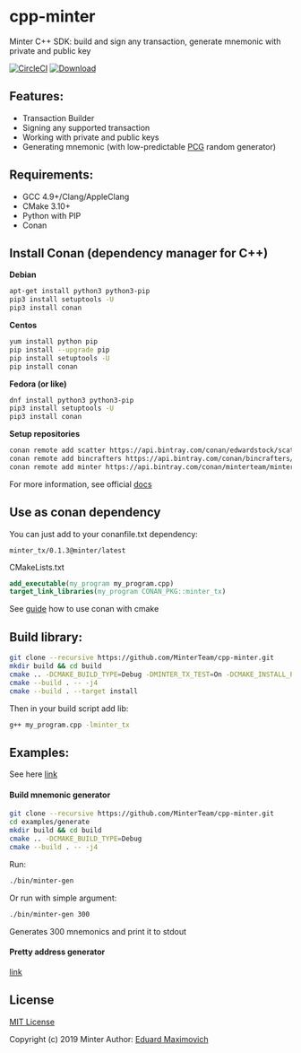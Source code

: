 # cpp-minter
Minter C++ SDK: build and sign any transaction, generate mnemonic with private and public key

[![CircleCI](https://circleci.com/gh/MinterTeam/cpp-minter/tree/master.svg?style=svg)](https://circleci.com/gh/MinterTeam/cpp-minter/tree/master)
[![Download](https://api.bintray.com/packages/minterteam/minter/minter_tx%3Aminter/images/download.svg) ](https://bintray.com/minterteam/minter/minter_tx%3Aminter/_latestVersion)

## Features:
 * Transaction Builder
 * Signing any supported transaction
 * Working with private and public keys
 * Generating mnemonic (with low-predictable [PCG](http://www.pcg-random.org/) random generator)

## Requirements:
 * GCC 4.9+/Clang/AppleClang
 * CMake 3.10+
 * Python with PIP
 * Conan
 
## Install Conan (dependency manager for C++)

**Debian**
```bash
apt-get install python3 python3-pip
pip3 install setuptools -U
pip3 install conan
```

**Centos**
```bash
yum install python pip
pip install --upgrade pip
pip install setuptools -U
pip install conan
```

**Fedora (or like)**
```bash
dnf install python3 python3-pip
pip3 install setuptools -U
pip3 install conan
```

**Setup repositories**

```bash
conan remote add scatter https://api.bintray.com/conan/edwardstock/scatter
conan remote add bincrafters https://api.bintray.com/conan/bincrafters/public-conan
conan remote add minter https://api.bintray.com/conan/minterteam/minter
```

For more information, see official [docs](https://docs.conan.io/en/latest/getting_started.html)

## Use as conan dependency
You can just add to your conanfile.txt dependency:

`minter_tx/0.1.3@minter/latest`

CMakeLists.txt
```cmake
add_executable(my_program my_program.cpp)
target_link_libraries(my_program CONAN_PKG::minter_tx)
```

See [guide](https://docs.conan.io/en/latest/howtos/cmake_launch.html) how to use conan with cmake

## Build library:
```bash
git clone --recursive https://github.com/MinterTeam/cpp-minter.git
mkdir build && cd build
cmake .. -DCMAKE_BUILD_TYPE=Debug -DMINTER_TX_TEST=On -DCMAKE_INSTALL_PREFIX=/usr
cmake --build . -- -j4
cmake --build . --target install
```

Then in your build script add lib:
```bash
g++ my_program.cpp -lminter_tx
```

## Examples:
See here [link](examples)

#### Build mnemonic generator
```bash
git clone --recursive https://github.com/MinterTeam/cpp-minter.git
cd examples/generate
mkdir build && cd build
cmake .. -DCMAKE_BUILD_TYPE=Debug
cmake --build . -- -j4
```

Run:
```bash
./bin/minter-gen
```

Or run with simple argument:
```bash
./bin/minter-gen 300
```
Generates 300 mnemonics and print it to stdout

#### Pretty address generator
[link](examples/minter-pretty/README.md)

## License
[MIT License](LICENSE)

Copyright (c) 2019 Minter
Author: [Eduard Maximovich](https://github.com/edwardstock)

